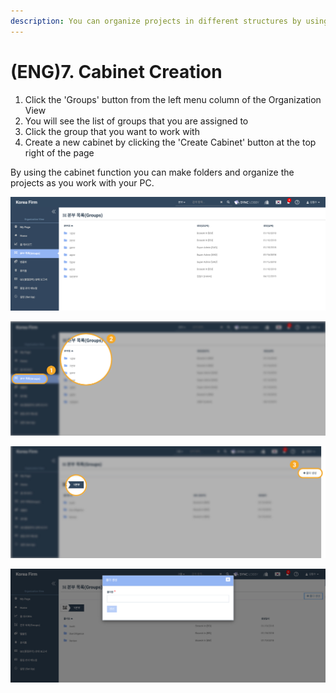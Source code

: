 ```yaml
---
description: You can organize projects in different structures by using cabinets.
---
```


# \(ENG\)7. Cabinet Creation

1. Click the 'Groups' button from the left menu column of the Organization View
2. You will see the list of groups that you are assigned to
3. Click the group that you want to work with
4. Create a new cabinet by clicking the 'Create Cabinet' button at the top right of the page

By using the cabinet function you can make folders and organize the projects as you work with your PC.

![](../../.gitbook/assets/a_7_0.jpg)

![Double click the user name.](../../.gitbook/assets/a_7_1.jpg)

![](../../.gitbook/assets/a_7_2.jpg)

![](../../.gitbook/assets/a_7_3.jpg)





